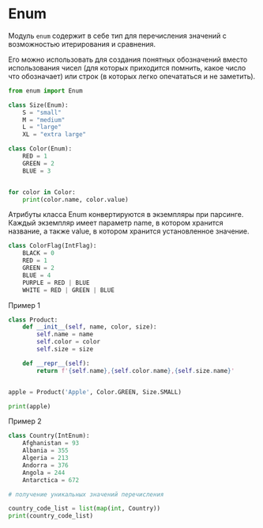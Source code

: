 # Enum

Модуль `enum` содержит в себе тип для перечисления значений с возможностью итерирования и сравнения. 

Его можно использовать для создания понятных обозначений вместо использования чисел (для которых приходится помнить, какое число что обозначает) или строк (в которых легко опечататься и не заметить).


```python
from enum import Enum

class Size(Enum):
    S = "small"
    M = "medium"
    L = "large"
    XL = "extra large"

class Color(Enum):
    RED = 1
    GREEN = 2
    BLUE = 3


for color in Color:
    print(color.name, color.value)

```

Атрибуты класса Enum конвертируются в экземпляры при парсинге. Каждый экземпляр имеет параметр name, в котором хранится название, а также value, в котором хранится установленное значение.

```python
class ColorFlag(IntFlag):
    BLACK = 0
    RED = 1
    GREEN = 2
    BLUE = 4
    PURPLE = RED | BLUE
    WHITE = RED | GREEN | BLUE

```

Пример 1
```python
class Product:
    def __init__(self, name, color, size):
        self.name = name
        self.color = color
        self.size = size

    def __repr__(self):
        return f'{self.name},{self.color.name},{self.size.name}'


apple = Product('Apple', Color.GREEN, Size.SMALL)

print(apple)
```


Пример 2
```python
class Country(IntEnum):
    Afghanistan = 93
    Albania = 355
    Algeria = 213
    Andorra = 376
    Angola = 244
    Antarctica = 672

# получение уникальных значений перечисления

country_code_list = list(map(int, Country))
print(country_code_list)

```